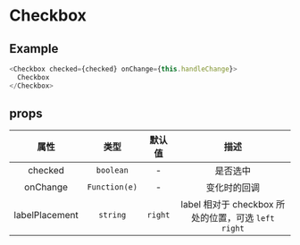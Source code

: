 # Checkbox

## Example

```javascript
<Checkbox checked={checked} onChange={this.handleChange}>
  Checkbox
</Checkbox>
```

## props

|      属性      |     类型      | 默认值  |                         描述                          |
| :------------: | :-----------: | :-----: | :---------------------------------------------------: |
|    checked     |   `boolean`   |    -    |                       是否选中                        |
|    onChange    | `Function(e)` |    -    |                     变化时的回调                      |
| labelPlacement |   `string`    | `right` | label 相对于 checkbox 所处的位置，可选 `left` `right` |
